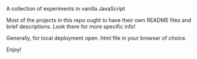 
A collection of experiments in vanilla JavaScript

Most of the projects in this repo ought to have their own README files and brief descriptions.  Look there for more specific info!


Generally, for local deployment open .html file in your browser of choice.


Enjoy!

